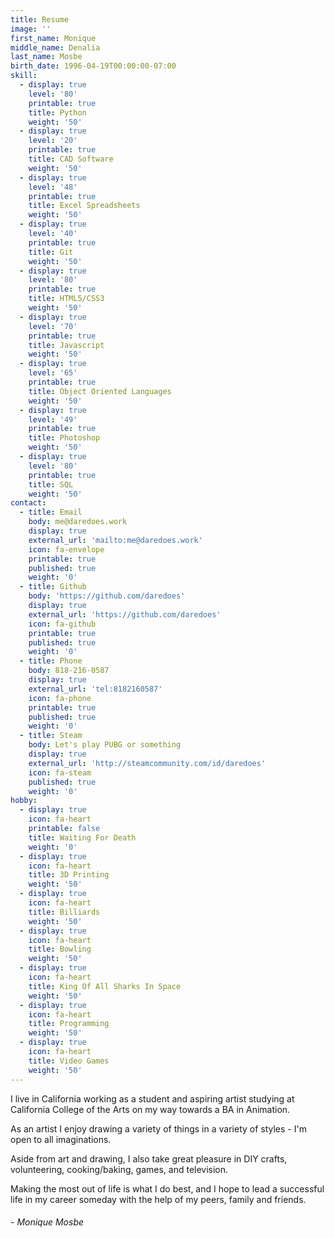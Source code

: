 ```yaml
---
title: Resume
image: ''
first_name: Monique
middle_name: Denalia
last_name: Mosbe
birth_date: 1996-04-19T00:00:00-07:00
skill:
  - display: true
    level: '80'
    printable: true
    title: Python
    weight: '50'
  - display: true
    level: '20'
    printable: true
    title: CAD Software
    weight: '50'
  - display: true
    level: '48'
    printable: true
    title: Excel Spreadsheets
    weight: '50'
  - display: true
    level: '40'
    printable: true
    title: Git
    weight: '50'
  - display: true
    level: '80'
    printable: true
    title: HTML5/CSS3
    weight: '50'
  - display: true
    level: '70'
    printable: true
    title: Javascript
    weight: '50'
  - display: true
    level: '65'
    printable: true
    title: Object Oriented Languages
    weight: '50'
  - display: true
    level: '49'
    printable: true
    title: Photoshop
    weight: '50'
  - display: true
    level: '80'
    printable: true
    title: SQL
    weight: '50'
contact:
  - title: Email
    body: me@daredoes.work
    display: true
    external_url: 'mailto:me@daredoes.work'
    icon: fa-envelope
    printable: true
    published: true
    weight: '0'
  - title: Github
    body: 'https://github.com/daredoes'
    display: true
    external_url: 'https://github.com/daredoes'
    icon: fa-github
    printable: true
    published: true
    weight: '0'
  - title: Phone
    body: 818-216-0587
    display: true
    external_url: 'tel:8182160587'
    icon: fa-phone
    printable: true
    published: true
    weight: '0'
  - title: Steam
    body: Let's play PUBG or something
    display: true
    external_url: 'http://steamcommunity.com/id/daredoes'
    icon: fa-steam
    published: true
    weight: '0'
hobby:
  - display: true
    icon: fa-heart
    printable: false
    title: Waiting For Death
    weight: '0'
  - display: true
    icon: fa-heart
    title: 3D Printing
    weight: '50'
  - display: true
    icon: fa-heart
    title: Billiards
    weight: '50'
  - display: true
    icon: fa-heart
    title: Bowling
    weight: '50'
  - display: true
    icon: fa-heart
    title: King Of All Sharks In Space
    weight: '50'
  - display: true
    icon: fa-heart
    title: Programming
    weight: '50'
  - display: true
    icon: fa-heart
    title: Video Games
    weight: '50'
---
```

I live in California working as a student and aspiring artist studying at California College of the Arts on my way towards a BA in Animation.

As an artist I enjoy drawing a variety of things in a variety of styles - I'm open to all imaginations.

Aside from art and drawing, I also take great pleasure in DIY crafts, volunteering, cooking/baking, games, and television.

Making the most out of life is what I do best, and I hope to lead a successful life in my career someday with the help of my peers, family and friends.

###### \- Monique Mosbe
